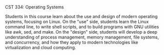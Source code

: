CST 334: Operating Systems

Students in this course learn about the use and design of modern operating systems, focusing on Linux. On the "use" side, students learn the Linux command line, to write shell scripts, and to build programs with GNU utilities like awk, sed, and make. On the "design" side, students will develop a deep understanding of process management, memory management, file systems, and concurrency, and how they apply to modern technologies like virtualization and cloud computing.

